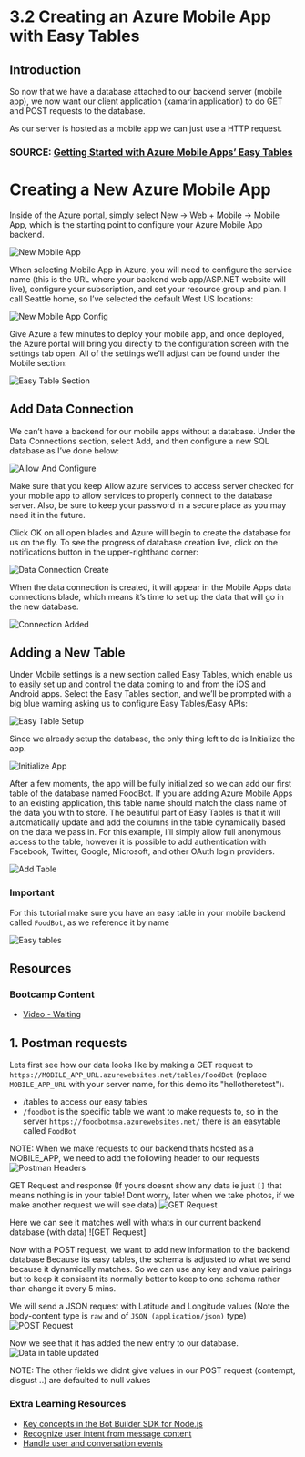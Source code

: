 # 3.2 Creating an Azure Mobile App with Easy Tables

## Introduction
So now that we have a database attached to our backend server (mobile app), we now want our client application (xamarin application) to do GET and POST requests to the database.

As our server is hosted as a mobile app we can just use a HTTP request. 

###  SOURCE: [Getting Started with Azure Mobile Apps’ Easy Tables](https://blog.xamarin.com/getting-started-azure-mobile-apps-easy-tables/)

# Creating a New Azure Mobile App
Inside of the Azure portal, simply select New -> Web + Mobile -> Mobile App, which is the starting point to configure your Azure Mobile App backend.

![New Mobile App](photos/NewMobileApp.png)

When selecting Mobile App in Azure, you will need to configure the service name (this is the URL where your backend web app/ASP.NET website will live), configure your subscription, and set your resource group and plan. I call Seattle home, so I’ve selected the default West US locations:

![New Mobile App Config](photos/NewMobileAppConfig.png)

Give Azure a few minutes to deploy your mobile app, and once deployed, the Azure portal will bring you directly to the configuration screen with the settings tab open. All of the settings we’ll adjust can be found under the Mobile section:

![Easy Table Section](photos/EasyTableSection.png)

## Add Data Connection

We can’t have a backend for our mobile apps without a database. Under the Data Connections section, select Add, and then configure a new SQL database as I’ve done below:

![Allow And Configure](photos/AllowAndConfigure.png)

Make sure that you keep Allow azure services to access server checked for your mobile app to allow services to properly connect to the database server. Also, be sure to keep your password in a secure place as you may need it in the future.

Click OK on all open blades and Azure will begin to create the database for us on the fly. To see the progress of database creation live, click on the notifications button in the upper-righthand corner:

![Data Connection Create](photos/DataConnectionCreate.png)

When the data connection is created, it will appear in the Mobile Apps data connections blade, which means it’s time to set up the data that will go in the new database.

![Connection Added](photos/ConnectionAdded.png)

## Adding a New Table
Under Mobile settings is a new section called Easy Tables, which enable us to easily set up and control the data coming to and from the iOS and Android apps. Select the Easy Tables section, and we’ll be prompted with a big blue warning asking us to configure Easy Tables/Easy APIs:

![Easy Table Setup](photos/EasyTableSetup.png)

Since we already setup the database, the only thing left to do is Initialize the app.

![Initialize App](photos/InitializeApp.png)

After a few moments, the app will be fully initialized so we can add our first table of the database named FoodBot. If you are adding Azure Mobile Apps to an existing application, this table name should match the class name of the data you with to store. The beautiful part of Easy Tables is that it will automatically update and add the columns in the table dynamically based on the data we pass in. For this example, I’ll simply allow full anonymous access to the table, however it is possible to add authentication with Facebook, Twitter, Google, Microsoft, and other OAuth login providers.

![Add Table](photos/AddTable.png)

### Important
For this tutorial make sure you have an easy table in your mobile backend called `FoodBot`, as we reference it by name 

![Easy tables](photos/easy_tables.png)

## Resources
### Bootcamp Content
* [Video - Waiting](http://link.com)

## 1. Postman requests 
Lets first see how our data looks like by making a GET request to `https://MOBILE_APP_URL.azurewebsites.net/tables/FoodBot` (replace `MOBILE_APP_URL` with your server name, for this demo its "hellotheretest").
- /tables to access our easy tables
- `/foodbot` is the specific table we want to make requests to, so in the server `https://foodbotmsa.azurewebsites.net/` there is an easytable called `FoodBot`

NOTE: When we make requests to our backend thats hosted as a MOBILE_APP, we need to add the following header to our requests
![Postman Headers](photos/postman_headers.png)

GET Request and response (If yours doesnt show any data ie just `[]` that means nothing is in your table! Dont worry, later when we take photos, if we make another request we will see data)
![GET Request](photos/GET_request.png)

Here we can see it matches well with whats in our current backend database (with data)
![GET Request]

Now with a POST request, we want to add new information to the backend database
Because its easy tables, the schema is adjusted to what we send because it dynamically matches. So we can use any key and value pairings but to keep it consisent its normally better to keep to one schema rather than change it every 5 mins.

We will send a JSON request with Latitude and Longitude values
(Note the body-content type is `raw` and of `JSON (application/json)` type)
![POST Request](photos/data_in_table.png)

Now we see that it has added the new entry to our database. 
![Data in table updated](photos/data_in_table_updated.png)

NOTE: The other fields we didnt give values in our POST request (contempt, disgust ..) are defaulted to null values

### Extra Learning Resources
* [Key concepts in the Bot Builder SDK for Node.js](https://docs.microsoft.com/en-us/bot-framework/nodejs/bot-builder-nodejs-concepts)
* [Recognize user intent from message content](https://docs.microsoft.com/en-us/bot-framework/nodejs/bot-builder-nodejs-recognize-intent-messages)
* [Handle user and conversation events](https://docs.microsoft.com/en-us/bot-framework/nodejs/bot-builder-nodejs-handle-conversation-events)
